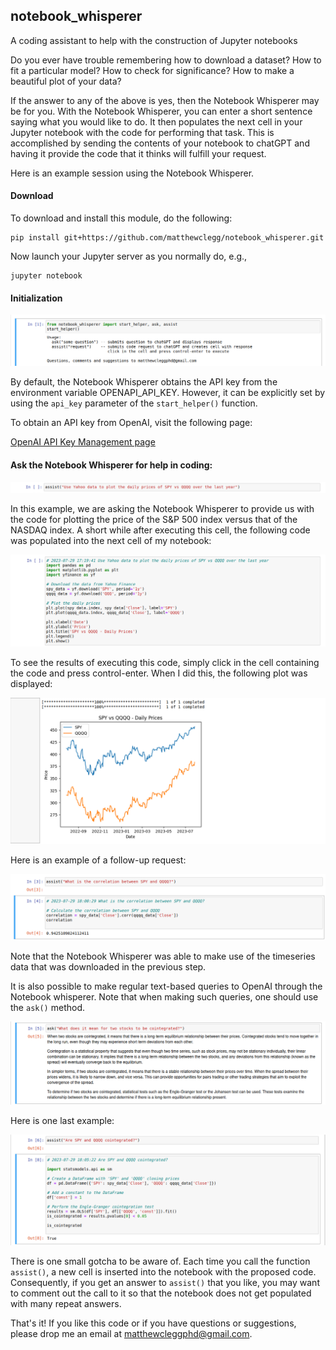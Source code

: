 ## notebook_whisperer
A coding assistant to help with the construction of Jupyter notebooks

Do you ever have trouble remembering how to download a dataset?  How to
fit a particular model?  How to check for significance?  How to make
a beautiful plot of your data?

If the answer to any of the above is yes, then the Notebook Whisperer may be
for you.  With the Notebook Whisperer, you can enter a short sentence saying
what you would like to do.  It then populates the next cell in your Jupyter
notebook with the code for performing that task.  This is accomplished by
sending the contents of your notebook to chatGPT and having it provide the
code that it thinks will fulfill your request.

Here is an example session using the Notebook Whisperer.

#### Download

To download and install this module, do the following:

```
pip install git+https://github.com/matthewclegg/notebook_whisperer.git
```

Now launch your Jupyter server as you normally do, e.g.,

```
jupyter notebook
```

#### Initialization

![Image showing how to launch the ](images/initialization.png)

By default, the Notebook Whisperer obtains the API key from the environment
variable OPENAPI_API_KEY.  However, it can be explicitly set by using the
`api_key` parameter of the `start_helper()` function.

To obtain an API key from OpenAI, visit the following page:

[OpenAI API Key Management page](https://platform.openai.com/account/api-keys)

#### Ask the Notebook Whisperer for help in coding:

![Image requesting prices of SPY and QQQQ](images/assist-example1.png)

In this example, we are asking the Notebook Whisperer to provide us with the
code for plotting the price of the S&P 500 index versus that of the NASDAQ index.
A short while after executing this cell, the following code was populated into
the next cell of my notebook:

![Image showing code to plot SPY vs QQQQ](images/assist-code1.png)

To see the results of executing this code, simply click in the cell containing
the code and press control-enter.  When I did this, the following plot was
displayed:

![Image showing plot of SPY vs QQQQ](images/assist-output1.png)

Here is an example of a follow-up request:

![Image computation of correlation between SPY and QQQQ](images/assist-output2.png)

Note that the Notebook Whisperer was able to make use of the timeseries data that
was downloaded in the previous step.

It is also possible to make regular text-based queries to OpenAI through the
Notebook whisperer.  Note that when making such queries, one should use the `ask()`
method.

![Definition of cointegration](images/ask-output.png)

Here is one last example:

![Cointegration test](images/assist-output3.png)

There is one small gotcha to be aware of.  Each time you call the function `assist()`,
a new cell is inserted into the notebook with the proposed code.  Consequently, if you
get an answer to `assist()` that you like, you may want to comment out the call to it
so that the notebook does not get populated with many repeat answers.

That's it!  If you like this code or if you have questions or suggestions, please
drop me an email at matthewcleggphd@gmail.com.



